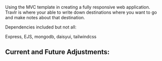 Using the MVC template in creating a fully responsive web application. Travlr is where your able to write down destinations where you want to go
and make notes about that destination.

Dependencies included but not all:

Express, EJS, mongodb, daisyui, tailwindcss


Current and Future Adjustments:
-
